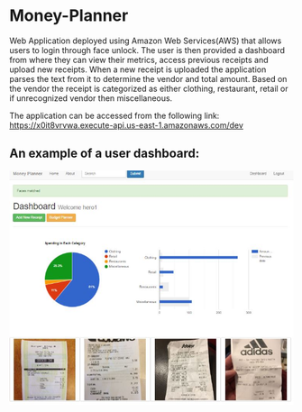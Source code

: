 # Money-Planner


Web Application deployed using Amazon Web Services(AWS) that allows users to login through face unlock. The user is then provided a dashboard from where they can view their metrics, access previous receipts and upload new receipts. When a new receipt is uploaded the application parses the text from it to determine the vendor and total amount. Based on the vendor the receipt is categorized as either clothing, restaurant, retail or if unrecognized vendor then miscellaneous.

The application can be accessed from the following link:
https://x0it8vrvwa.execute-api.us-east-1.amazonaws.com/dev


## An example of a user dashboard:


![alt text](https://github.com/adeelnasimsyed/Money-Planner/blob/master/img.jpg)
